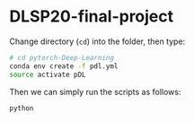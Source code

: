 # DLSP20-final-project

Change directory (`cd`) into the folder, then type:

```bash
# cd pytorch-Deep-Learning
conda env create -f pdl.yml
source activate pDL
```

Then we can simply run the scripts as follows:
```bash
python 
```
